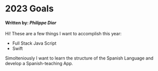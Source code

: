 # 2023 Goals
#### Written by: *Philippe Dior*
Hi! These are a few things I want to accomplish this year:
- Full Stack Java Script
- Swift

Simolteniously I want to learn the structure of the Spanish Language and develop a Spanish-teaching App. 
